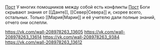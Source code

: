 [Пост](https://vk.com/wall-208978263_18901)
У многих помощников между собой есть конфликты
[Пост](https://vk.com/wall-208978263_10419)
Боги скрывают знания от [[Данте]], [[Север|Севера]] и, скорее всего, остальных. Только [[Мария|Марии]] и её учителю дали полные знаний, отчего они ослепли.

https://vk.com/wall-208978263_13605 
https://vk.com/wall-208978263_13614 
https://vk.com/wall-208978263_9384
https://vk.com/wall-208978263_13612